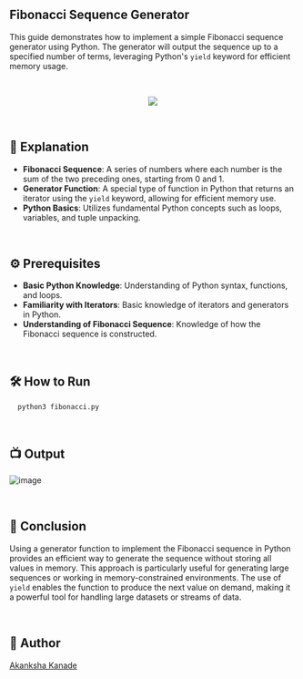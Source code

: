 ## Fibonacci Sequence Generator

This guide demonstrates how to implement a simple Fibonacci sequence generator using Python. The generator will output the sequence up to a specified number of terms, leveraging Python's `yield` keyword for efficient memory usage.

<br>

<p align="center">
    <img src="https://github.com/user-attachments/assets/e13e5eef-6de4-4c45-816c-b489331a3cf7">
    
</p>

<br>

## 🌟 Explanation

- **Fibonacci Sequence**: A series of numbers where each number is the sum of the two preceding ones, starting from 0 and 1.
- **Generator Function**: A special type of function in Python that returns an iterator using the `yield` keyword, allowing for efficient memory use.
- **Python Basics**: Utilizes fundamental Python concepts such as loops, variables, and tuple unpacking.

<br>

## ⚙️ Prerequisites

- **Basic Python Knowledge**: Understanding of Python syntax, functions, and loops.
- **Familiarity with Iterators**: Basic knowledge of iterators and generators in Python.
- **Understanding of Fibonacci Sequence**: Knowledge of how the Fibonacci sequence is constructed.

<br>

## 🛠️ How to Run

```python3
  python3 fibonacci.py
```


<br>

## 📺 Output

![image](https://github.com/user-attachments/assets/426c40c2-7c97-4def-b602-c0fb929c5df5)


<br>

## 📜 Conclusion

Using a generator function to implement the Fibonacci sequence in Python provides an efficient way to generate the sequence without storing all values in memory. This approach is particularly useful for generating large sequences or working in memory-constrained environments. The use of `yield` enables the function to produce the next value on demand, making it a powerful tool for handling large datasets or streams of data.

<br>

## 👻 Author

[Akanksha Kanade](https://github.com/CandyBeans1609)



